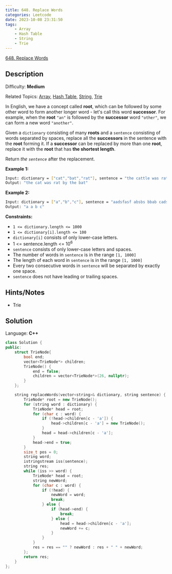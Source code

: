 ```yaml
---
title: 648. Replace Words
categories: Leetcode
date: 2023-10-08 23:31:50
tags:
    - Array
    - Hash Table
    - String
    - Trie
---
```


[648\. Replace Words](https://leetcode.com/problems/replace-words/)

## Description

Difficulty: **Medium**

Related Topics: [Array](https://leetcode.com/tag/https://leetcode.com/tag/array//), [Hash Table](https://leetcode.com/tag/https://leetcode.com/tag/hash-table//), [String](https://leetcode.com/tag/https://leetcode.com/tag/string//), [Trie](https://leetcode.com/tag/https://leetcode.com/tag/trie//)

In English, we have a concept called **root**, which can be followed by some other word to form another longer word - let's call this word **successor**. For example, when the **root** `"an"` is followed by the **successor** word `"other"`, we can form a new word `"another"`.

Given a `dictionary` consisting of many **roots** and a `sentence` consisting of words separated by spaces, replace all the **successors** in the sentence with the **root** forming it. If a **successor** can be replaced by more than one **root**, replace it with the **root** that has **the shortest length**.

Return _the `sentence`_ after the replacement.

**Example 1:**

```bash
Input: dictionary = ["cat","bat","rat"], sentence = "the cattle was rattled by the battery"
Output: "the cat was rat by the bat"
```

**Example 2:**

```bash
Input: dictionary = ["a","b","c"], sentence = "aadsfasf absbs bbab cadsfafs"
Output: "a a b c"
```

**Constraints:**

* `1 <= dictionary.length <= 1000`
* `1 <= dictionary[i].length <= 100`
* `dictionary[i]` consists of only lower-case letters.
* 1 <= sentence.length <= 10<sup>6</sup>
* `sentence` consists of only lower-case letters and spaces.
* The number of words in `sentence` is in the range `[1, 1000]`
* The length of each word in `sentence` is in the range `[1, 1000]`
* Every two consecutive words in `sentence` will be separated by exactly one space.
* `sentence` does not have leading or trailing spaces.

## Hints/Notes

* Trie

## Solution

Language: **C++**

```C++
class Solution {
public:
    struct TrieNode{
        bool end;
        vector<TrieNode*> children;
        TrieNode() {
            end = false;
            children = vector<TrieNode*>(26, nullptr);
        }
    };

    string replaceWords(vector<string>& dictionary, string sentence) {
        TrieNode* root = new TrieNode();
        for (string word : dictionary) {
            TrieNode* head = root;
            for (char c : word) {
                if (!head->children[c - 'a']) {
                    head->children[c - 'a'] = new TrieNode();
                }
                head = head->children[c - 'a'];
            }
            head->end = true;
        }
        size_t pos = 0;
        string word;
        istringstream iss(sentence);
        string res;
        while (iss >> word) {
            TrieNode* head = root;
            string newWord;
            for (char c : word) {
                if (!head) {
                    newWord = word;
                    break;
                } else {
                    if (head->end) {
                        break;
                    } else {
                        head = head->children[c - 'a'];
                        newWord += c;
                    }
                }
            }
            res = res == "" ? newWord : res + " " + newWord;
        };
        return res;
    }
};
```
